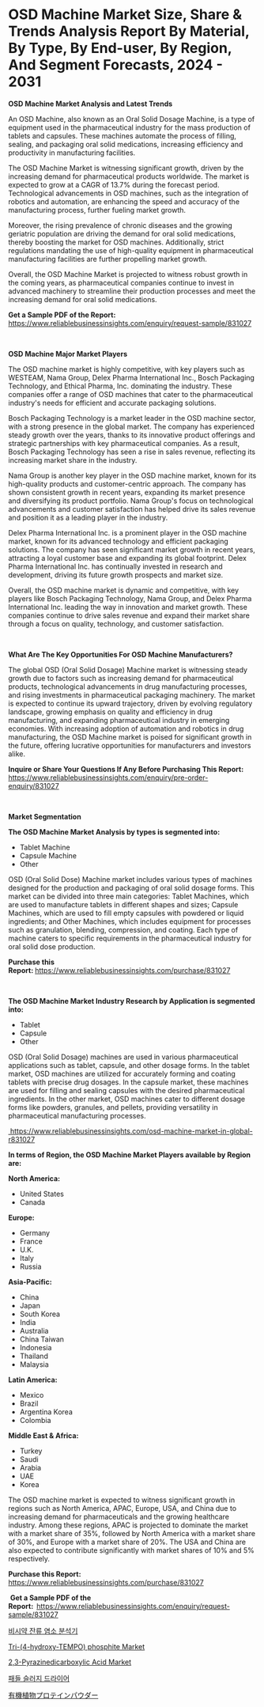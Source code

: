 <p><h1>OSD Machine Market Size, Share & Trends Analysis Report By Material, By Type, By End-user, By Region, And Segment Forecasts, 2024 - 2031</h1></p><p><strong>OSD Machine Market Analysis and Latest Trends</strong></p>
<p><p>An OSD Machine, also known as an Oral Solid Dosage Machine, is a type of equipment used in the pharmaceutical industry for the mass production of tablets and capsules. These machines automate the process of filling, sealing, and packaging oral solid medications, increasing efficiency and productivity in manufacturing facilities.</p><p>The OSD Machine Market is witnessing significant growth, driven by the increasing demand for pharmaceutical products worldwide. The market is expected to grow at a CAGR of 13.7% during the forecast period. Technological advancements in OSD machines, such as the integration of robotics and automation, are enhancing the speed and accuracy of the manufacturing process, further fueling market growth.</p><p>Moreover, the rising prevalence of chronic diseases and the growing geriatric population are driving the demand for oral solid medications, thereby boosting the market for OSD machines. Additionally, strict regulations mandating the use of high-quality equipment in pharmaceutical manufacturing facilities are further propelling market growth.</p><p>Overall, the OSD Machine Market is projected to witness robust growth in the coming years, as pharmaceutical companies continue to invest in advanced machinery to streamline their production processes and meet the increasing demand for oral solid medications.</p></p>
<p><strong>Get a Sample PDF of the Report:&nbsp;</strong> <a href="https://www.reliablebusinessinsights.com/enquiry/request-sample/831027">https://www.reliablebusinessinsights.com/enquiry/request-sample/831027</a></p>
<p>&nbsp;</p>
<p><strong>OSD Machine Major Market Players</strong></p>
<p><p>The OSD machine market is highly competitive, with key players such as WESTEAM, Nama Group, Delex Pharma International Inc., Bosch Packaging Technology, and Ethical Pharma, Inc. dominating the industry. These companies offer a range of OSD machines that cater to the pharmaceutical industry's needs for efficient and accurate packaging solutions.</p><p>Bosch Packaging Technology is a market leader in the OSD machine sector, with a strong presence in the global market. The company has experienced steady growth over the years, thanks to its innovative product offerings and strategic partnerships with key pharmaceutical companies. As a result, Bosch Packaging Technology has seen a rise in sales revenue, reflecting its increasing market share in the industry.</p><p>Nama Group is another key player in the OSD machine market, known for its high-quality products and customer-centric approach. The company has shown consistent growth in recent years, expanding its market presence and diversifying its product portfolio. Nama Group's focus on technological advancements and customer satisfaction has helped drive its sales revenue and position it as a leading player in the industry.</p><p>Delex Pharma International Inc. is a prominent player in the OSD machine market, known for its advanced technology and efficient packaging solutions. The company has seen significant market growth in recent years, attracting a loyal customer base and expanding its global footprint. Delex Pharma International Inc. has continually invested in research and development, driving its future growth prospects and market size.</p><p>Overall, the OSD machine market is dynamic and competitive, with key players like Bosch Packaging Technology, Nama Group, and Delex Pharma International Inc. leading the way in innovation and market growth. These companies continue to drive sales revenue and expand their market share through a focus on quality, technology, and customer satisfaction.</p></p>
<p>&nbsp;</p>
<p><strong>What Are The Key Opportunities For OSD Machine Manufacturers?</strong></p>
<p><p>The global OSD (Oral Solid Dosage) Machine market is witnessing steady growth due to factors such as increasing demand for pharmaceutical products, technological advancements in drug manufacturing processes, and rising investments in pharmaceutical packaging machinery. The market is expected to continue its upward trajectory, driven by evolving regulatory landscape, growing emphasis on quality and efficiency in drug manufacturing, and expanding pharmaceutical industry in emerging economies. With increasing adoption of automation and robotics in drug manufacturing, the OSD Machine market is poised for significant growth in the future, offering lucrative opportunities for manufacturers and investors alike.</p></p>
<p><strong>Inquire or Share Your Questions If Any Before Purchasing This Report:</strong> <a href="https://www.reliablebusinessinsights.com/enquiry/pre-order-enquiry/831027">https://www.reliablebusinessinsights.com/enquiry/pre-order-enquiry/831027</a></p>
<p>&nbsp;</p>
<p><strong>Market Segmentation</strong></p>
<p><strong>The OSD Machine Market Analysis by types is segmented into:</strong></p>
<p><ul><li>Tablet Machine</li><li>Capsule Machine</li><li>Other</li></ul></p>
<p><p>OSD (Oral Solid Dose) Machine market includes various types of machines designed for the production and packaging of oral solid dosage forms. This market can be divided into three main categories: Tablet Machines, which are used to manufacture tablets in different shapes and sizes; Capsule Machines, which are used to fill empty capsules with powdered or liquid ingredients; and Other Machines, which includes equipment for processes such as granulation, blending, compression, and coating. Each type of machine caters to specific requirements in the pharmaceutical industry for oral solid dose production.</p></p>
<p><strong>Purchase this Report:&nbsp;</strong><a href="https://www.reliablebusinessinsights.com/purchase/831027">https://www.reliablebusinessinsights.com/purchase/831027</a></p>
<p>&nbsp;</p>
<p><strong>The OSD Machine Market Industry Research by Application is segmented into:</strong></p>
<p><ul><li>Tablet</li><li>Capsule</li><li>Other</li></ul></p>
<p><p>OSD (Oral Solid Dosage) machines are used in various pharmaceutical applications such as tablet, capsule, and other dosage forms. In the tablet market, OSD machines are utilized for accurately forming and coating tablets with precise drug dosages. In the capsule market, these machines are used for filling and sealing capsules with the desired pharmaceutical ingredients. In the other market, OSD machines cater to different dosage forms like powders, granules, and pellets, providing versatility in pharmaceutical manufacturing processes.</p></p>
<p><a href="https://www.reliablebusinessinsights.com/osd-machine-market-in-global-r831027">&nbsp;https://www.reliablebusinessinsights.com/osd-machine-market-in-global-r831027</a></p>
<p><strong>In terms of Region, the OSD Machine Market Players available by Region are:</strong></p>
<p>
    <p> <strong> North America: </strong>
        <ul>
            <li>United States</li>
            <li>Canada</li>
        </ul>
        </p> 
    <p> <strong> Europe: </strong>
        <ul>
            <li>Germany</li>
            <li>France</li>
            <li>U.K.</li>
            <li>Italy</li>
            <li>Russia</li>
        </ul>
        </p> 
    <p> <strong> Asia-Pacific: </strong>
        <ul>
            <li>China</li>
            <li>Japan</li>
            <li>South Korea</li>
            <li>India</li>
            <li>Australia</li>
            <li>China Taiwan</li>
            <li>Indonesia</li>
            <li>Thailand</li>
            <li>Malaysia</li>
        </ul>
        </p> 
    <p> <strong> Latin America: </strong>
        <ul>
            <li>Mexico</li>
            <li>Brazil</li>
            <li>Argentina Korea</li>
            <li>Colombia</li>
        </ul>
        </p> 
    <p> <strong> Middle East & Africa: </strong>
        <ul>
            <li>Turkey</li>
            <li>Saudi</li>
            <li>Arabia</li>
            <li>UAE</li>
            <li>Korea</li>
        </ul>
    </p>
    </p>
<p><p>The OSD machine market is expected to witness significant growth in regions such as North America, APAC, Europe, USA, and China due to increasing demand for pharmaceuticals and the growing healthcare industry. Among these regions, APAC is projected to dominate the market with a market share of 35%, followed by North America with a market share of 30%, and Europe with a market share of 20%. The USA and China are also expected to contribute significantly with market shares of 10% and 5% respectively.</p></p>
<p><strong>Purchase this Report: </strong><a href="https://www.reliablebusinessinsights.com/purchase/831027">https://www.reliablebusinessinsights.com/purchase/831027</a></p>
<p>&nbsp;<strong>Get a Sample PDF of the Report:&nbsp;&nbsp;</strong><a href="https://www.reliablebusinessinsights.com/enquiry/request-sample/831027">https://www.reliablebusinessinsights.com/enquiry/request-sample/831027</a></p>
<p><strong></strong></p>
<p><p><a href="https://github.com/JosefaRice/Market-Research-Report-List-1/blob/main/202909998041.md">비시약 잔류 염소 분석기</a></p><p><a href="https://github.com/edytherolanlouisejk1miz0wig/Market-Research-Report-List-2/blob/main/tri-4-hydroxy-tempo-phosphite-market.md">Tri-(4-hydroxy-TEMPO) phosphite Market</a></p><p><a href="https://github.com/peachesmcdowel1/Market-Research-Report-List-3/blob/main/23-pyrazinedicarboxylic-acid-market.md">2,3-Pyrazinedicarboxylic Acid Market</a></p><p><a href="https://github.com/fernandotryO5lson96765/Market-Research-Report-List-2/blob/main/730412398040.md">패들 슬러지 드라이어</a></p><p><a href="https://github.com/oqoeusbvpadwjs08/Market-Research-Report-List-2/blob/main/5041170104534.md">有機植物プロテインパウダー</a></p></p>